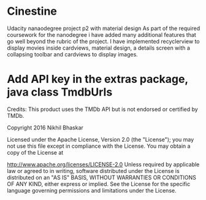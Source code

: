 # Cinestine
Udacity nanaodegree project p2 with material design
As part of the required coursework for the nanodegree i have added many additional features that go well beyond the rubric of the 
project. I have implemented recyclerview to display movies inside cardviews, material design, a details screen with a collapsing toolbar and cardviews to display images.

# Add API key in the extras package, java class TmdbUrls

Credits: This product uses the TMDb API but is not endorsed or certified by TMDb.

Copyright 2016 Nikhil Bhaskar

Licensed under the Apache License, Version 2.0 (the "License"); you may not use this file except in compliance with the License. You may obtain a copy of the License at

http://www.apache.org/licenses/LICENSE-2.0
Unless required by applicable law or agreed to in writing, software distributed under the License is distributed on an "AS IS" BASIS, WITHOUT WARRANTIES OR CONDITIONS OF ANY KIND, either express or implied. See the License for the specific language governing permissions and limitations under the License.
